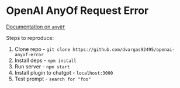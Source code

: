 # OpenAI AnyOf Request Error

[Documentation on `anyOf`](https://swagger.io/docs/specification/data-models/oneof-anyof-allof-not/)

Steps to reproduce:
1. Clone repo - `git clone https://github.com/dvargas92495/openai-anyof-error`
1. Install deps - `npm install`
1. Run server - `npm start`
1. Install plugin to chatgpt - `localhost:3000`
1. Test prompt - `search for "foo"`
